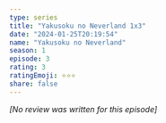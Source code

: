 ```yaml
---
type: series
title: "Yakusoku no Neverland 1x3"
date: "2024-01-25T20:19:54"
name: "Yakusoku no Neverland"
season: 1
episode: 3
rating: 3
ratingEmoji: ⭐️⭐️⭐️
share: false
---
```


*[No review was written for this episode]*
